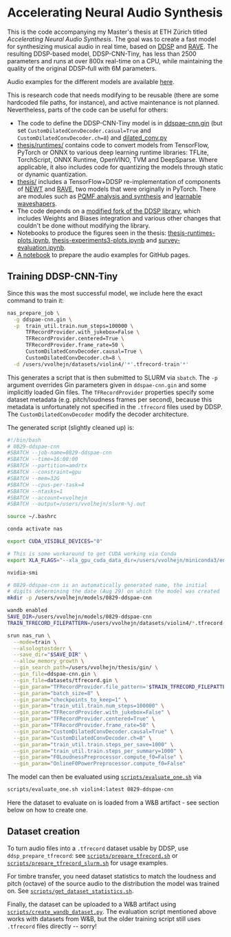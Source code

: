 # Accelerating Neural Audio Synthesis

This is the code accompanying my Master's thesis at ETH Zürich titled _Accelerating Neural Audio Synthesis_. The goal was to create a fast model for synthesizing musical audio in real time, based on [DDSP](https://arxiv.org/abs/2001.04643) and [RAVE](https://arxiv.org/abs/2111.05011). The resulting DDSP-based model, DDSP-CNN-Tiny, has less than 2500 parameters and runs at over 800x real-time on a CPU, while maintaining the quality of the original DDSP-full with 6M parameters.

Audio examples for the different models are available [here](https://vvolhejn.github.io/thesis/).

This is research code that needs modifying to be reusable (there are some hardcoded file paths, for instance), and active maintenance is not planned. Nevertheless, parts of the code can be useful for others:

- The code to define the DDSP-CNN-Tiny model is in [ddspae-cnn.gin](gin/ddspae-cnn.gin) (but set `CustomDilatedConvDecoder.casual=True` and `CustomDilatedConvDecoder.ch=8`) and [dilated_conv.py](thesis/dilated_conv.py)
- [thesis/runtimes/](thesis/runtimes/) contains code to convert models from TensorFlow, PyTorch or ONNX to various deep learning runtime libraries: TFLite, TorchScript, ONNX Runtime, OpenVINO, TVM and DeepSparse. Where applicable, it also includes code for quantizing the models through static or dynamic quantization.
- [thesis/](thesis/) includes a TensorFlow+DDSP re-implementation of components of [NEWT](https://arxiv.org/abs/2107.05050) and [RAVE](https://arxiv.org/abs/2111.05011), two models that were originally in PyTorch. There are modules such as [PQMF analysis and synthesis](thesis/pqmf.py) and [learnable waveshapers](thesis/newt.py).
- The code depends on a [modified fork of the DDSP library](https://github.com/vvolhejn/ddsp), which includes Weights and Biases integration and various other changes that couldn't be done without modifying the library.
- Notebooks to produce the figures seen in the thesis: [thesis-runtimes-plots.ipynb](notebooks/thesis-runtimes-plots.ipynb), [thesis-experiments3-plots.ipynb](notebooks/thesis-experiments3-plots.ipynb) and [survey-evaluation.ipynb](notebooks/survey-evaluation.ipynb).
- [A notebook](notebooks/download-samples.ipynb) to prepare the audio examples for GitHub pages.

## Training DDSP-CNN-Tiny

Since this was the most successful model, we include here the exact command to train it:

```bash
nas_prepare_job \
  -g ddspae-cnn.gin \
  -p  train_util.train.num_steps=100000 \ 
      TFRecordProvider.with_jukebox=False \
      TFRecordProvider.centered=True \
      TFRecordProvider.frame_rate=50 \
      CustomDilatedConvDecoder.causal=True \
      CustomDilatedConvDecoder.ch=8 \
  -d /users/vvolhejn/datasets/violin4/'*'.tfrecord-train'*'
```
This generates a script that is then submitted to SLURM via `sbatch`.
The `-p` argument overrides Gin parameters given in `ddspae-cnn.gin` and some implicitly loaded Gin files. The `TFRecordProvider` properties specify some dataset metadata (e.g. pitch/loudness frames per second), because this metadata is unfortunately not specified in the `.tfrecord` files used by DDSP. The `CustomDilatedConvDecoder` modify the decoder architecture.

The generated script (slightly cleaned up) is:
```bash
#!/bin/bash
# 0829-ddspae-cnn
#SBATCH --job-name=0829-ddspae-cnn
#SBATCH --time=16:00:00
#SBATCH --partition=amdrtx
#SBATCH --constraint=gpu
#SBATCH --mem=32G
#SBATCH --cpus-per-task=4
#SBATCH --ntasks=1
#SBATCH --account=vvolhejn
#SBATCH --output=/users/vvolhejn/slurm-%j.out

source ~/.bashrc

conda activate nas

export CUDA_VISIBLE_DEVICES="0"

# This is some workaround to get CUDA working via Conda
export XLA_FLAGS="--xla_gpu_cuda_data_dir=/users/vvolhejn/miniconda3/envs/nas/lib"

nvidia-smi

# 0829-ddspae-cnn is an automatically generated name, the initial
# digits determining the date (Aug 29) on which the model was created
mkdir -p /users/vvolhejn/models/0829-ddspae-cnn

wandb enabled
SAVE_DIR=/users/vvolhejn/models/0829-ddspae-cnn
TRAIN_TFRECORD_FILEPATTERN=/users/vvolhejn/datasets/violin4/*.tfrecord-train*

srun nas_run \
  --mode=train \
  --alsologtostderr \
  --save_dir="$SAVE_DIR" \
  --allow_memory_growth \
  --gin_search_path=/users/vvolhejn/thesis/gin/ \
  --gin_file=ddspae-cnn.gin \
  --gin_file=datasets/tfrecord.gin \
  --gin_param="TFRecordProvider.file_pattern='$TRAIN_TFRECORD_FILEPATTERN'" \
  --gin_param="batch_size=8" \
  --gin_param="checkpoints_to_keep=1" \
  --gin_param="train_util.train.num_steps=100000" \
  --gin_param="TFRecordProvider.with_jukebox=False" \
  --gin_param="TFRecordProvider.centered=True" \
  --gin_param="TFRecordProvider.frame_rate=50" \
  --gin_param="CustomDilatedConvDecoder.causal=True" \
  --gin_param="CustomDilatedConvDecoder.ch=8" \
  --gin_param="train_util.train.steps_per_save=1000" \
  --gin_param="train_util.train.steps_per_summary=1000" \
  --gin_param="F0LoudnessPreprocessor.compute_f0=False" \
  --gin_param="OnlineF0PowerPreprocessor.compute_f0=False"
```

The model can then be evaluated using [`scripts/evaluate_one.sh`](scripts/evaluate_one.sh) via
```bash
scripts/evaluate_one.sh violin4:latest 0829-ddspae-cnn
```
Here the dataset to evaluate on is loaded from a W&B artifact - see section below on how to create one.

## Dataset creation

To turn audio files into a `.tfrecord` dataset usable by DDSP, use `ddsp_prepare_tfrecord`: see [`scripts/prepare_tfrecord.sh`](scripts/prepare_tfrecord.sh) or [`scripts/prepare_tfrecord_slurm.sh`](scripts/prepare_tfrecord_slurm.sh) for usage examples.

For timbre transfer, you need dataset statistics to match the loudness and pitch (octave) of the source audio to the distribution the model was trained on. See [`scripts/get_dataset_statistics.sh`](scripts/get_dataset_statistics.sh).

Finally, the dataset can be uploaded to a W&B artifact using [`scripts/create_wandb_dataset.py`](scripts/create_wandb_dataset.py). The evaluation script mentioned above works with datasets from W&B, but the older training script still uses `.tfrecord` files directly -- sorry!